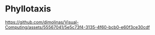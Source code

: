 # Phyllotaxis



https://github.com/dimolinas/Visual-Computing/assets/55567041/5e5c73f4-3135-4f60-bcb0-e60f3ce30cdf

